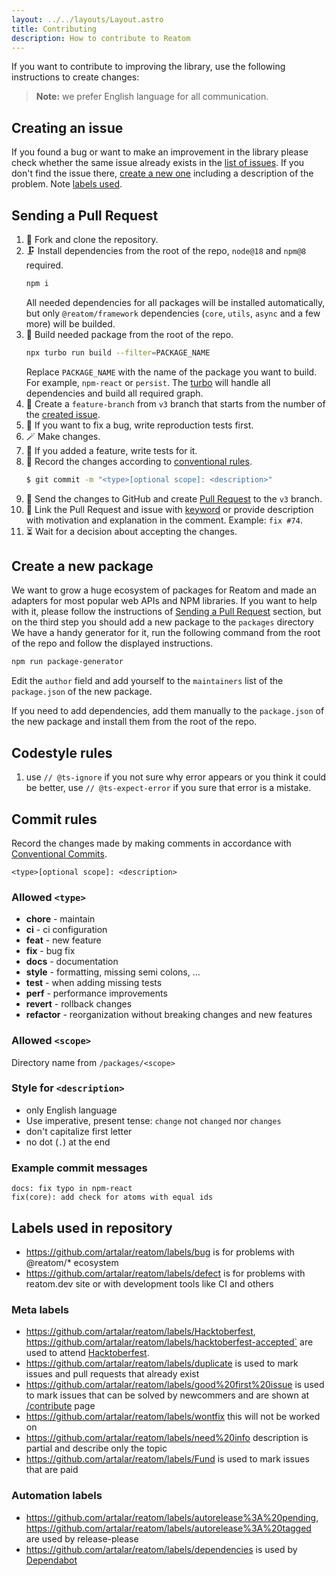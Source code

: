 ```yaml
---
layout: ../../layouts/Layout.astro
title: Contributing
description: How to contribute to Reatom
---
```


If you want to contribute to improving the library, use the following instructions to create changes:

> **Note:** we prefer English language for all communication.

## Creating an issue

If you found a bug or want to make an improvement in the library please check whether the same issue already exists in the [list of issues](https://github.com/artalar/reatom/issues). If you don't find the issue there, [create a new one](https://github.com/artalar/reatom/issues/new) including a description of the problem. Note [labels used](#labels-used-in-repository).

## Sending a Pull Request

1. 🐙 Fork and clone the repository.
2. 🗜️ Install dependencies from the root of the repo, `node@18` and `npm@8` required.
   ```bash
   npm i
   ```
   All needed dependencies for all packages will be installed automatically, but only `@reatom/framework` dependencies (`core`, `utils`, `async` and a few more) will be builded.
3. 🔨 Build needed package from the root of the repo.
   ```bash
   npx turbo run build --filter=PACKAGE_NAME
   ```
   Replace `PACKAGE_NAME` with the name of the package you want to build. For example, `npm-react` or `persist`. The [turbo](https://turbo.build) will handle all dependencies and build all required graph.
4. 🎨 Create a `feature-branch` from `v3` branch that starts from the number of the [created issue](#creating-an-issue).
5. 🧪 If you want to fix a bug, write reproduction tests first.
6. 🪄 Make changes.
7. 🧪 If you added a feature, write tests for it.
8. 📝 Record the changes according to [conventional rules](#commit-rules).
   ```bash
   $ git commit -m "<type>[optional scope]: <description>"
   ```
9. 💍 Send the changes to GitHub and create [Pull Request](https://github.com/artalar/reatom/compare) to the `v3` branch.
10. 🔗 Link the Pull Request and issue with [keyword](https://help.github.com/en/articles/closing-issues-using-keywords) or provide description with motivation and explanation in the comment. Example: `fix #74`.
11. ⏳ Wait for a decision about accepting the changes.

## Create a new package

We want to grow a huge ecosystem of packages for Reatom and made an adapters for most popular web APIs and NPM libraries. If you want to help with it, please follow the instructions of [Sending a Pull Request](#sending-a-pull-request) section, but on the third step you should add a new package to the `packages` directory We have a handy generator for it, run the following command from the root of the repo and follow the displayed instructions.

```bash
npm run package-generator
```

Edit the `author` field and add yourself to the `maintainers` list of the `package.json` of the new package.

If you need to add dependencies, add them manually to the `package.json` of the new package and install them from the root of the repo.

## Codestyle rules

1. use `// @ts-ignore` if you not sure why error appears or you think it could be better, use `// @ts-expect-error` if you sure that error is a mistake.

## Commit rules

Record the changes made by making comments in accordance with [Conventional Commits](https://conventionalcommits.org).

```
<type>[optional scope]: <description>
```

### Allowed `<type>`

- **chore** - maintain
- **ci** - ci configuration
- **feat** - new feature
- **fix** - bug fix
- **docs** - documentation
- **style** - formatting, missing semi colons, …
- **test** - when adding missing tests
- **perf** - performance improvements
- **revert** - rollback changes
- **refactor** - reorganization without breaking changes and new features

### Allowed `<scope>`

Directory name from `/packages/<scope>`

### Style for `<description>`

- only English language
- Use imperative, present tense: `change` not `changed` nor `changes`
- don't capitalize first letter
- no dot (`.`) at the end

### Example commit messages

```
docs: fix typo in npm-react
fix(core): add check for atoms with equal ids
```

## Labels used in repository

- https://github.com/artalar/reatom/labels/bug is for problems with @reatom/* ecosystem
- https://github.com/artalar/reatom/labels/defect is for problems with reatom.dev site or with development tools like CI and others

### Meta labels
- https://github.com/artalar/reatom/labels/Hacktoberfest, https://github.com/artalar/reatom/labels/hacktoberfest-accepted` are used to attend [Hacktoberfest](https://hacktoberfest.com/).
- https://github.com/artalar/reatom/labels/duplicate is used to mark issues and pull requests that already exist
- https://github.com/artalar/reatom/labels/good%20first%20issue is used to mark issues that can be solved by newcommers and are shown at [/contribute](https://github.com/artalar/reatom/contribute) page
- https://github.com/artalar/reatom/labels/wontfix this will not be worked on
- https://github.com/artalar/reatom/labels/need%20info description is partial and describe only the topic 
- https://github.com/artalar/reatom/labels/Fund is used to mark issues that are paid

### Automation labels
- https://github.com/artalar/reatom/labels/autorelease%3A%20pending, https://github.com/artalar/reatom/labels/autorelease%3A%20tagged are used by release-please
- https://github.com/artalar/reatom/labels/dependencies is used by [Dependabot](https://github.com/apps/dependabot)

